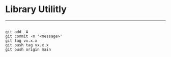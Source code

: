 # Library Utilitly

---

```

git add -A
git commit -m '<message>'
git tag vx.x.x
git push tag vx.x.x
git push origin main
```